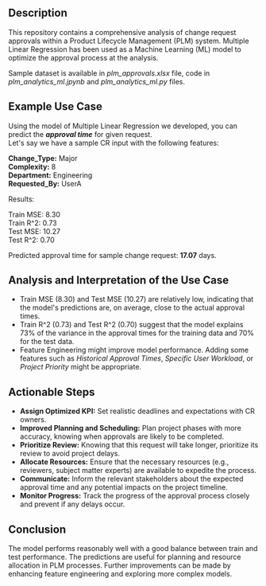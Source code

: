 ## Description

This repository contains a comprehensive analysis of change request approvals within a Product Lifecycle Management (PLM) system. Multiple Linear Regression has been used as a Machine Learning (ML) model to optimize the approval process at the analysis.

Sample dataset is available in *plm_approvals.xlsx* file, code in *plm_analytics_ml.jpynb* and *plm_analytics_ml.py* files.

## Example Use Case
Using the model of Multiple Linear Regression we developed, you can predict the ***approval time*** for given request.   
Let's say we have a sample CR input with the following features:

**Change_Type:** Major  
**Complexity:** 8  
**Department:** Engineering  
**Requested_By:** UserA  

Results:  

   Train MSE: 8.30  
   Train R^2: 0.73  
   Test MSE: 10.27  
   Test R^2: 0.70  
   
   Predicted approval time for sample change request: **17.07** days.

    
## Analysis and Interpretation of the Use Case

+ Train MSE (8.30) and Test MSE (10.27) are relatively low, indicating that the model's predictions are, on average, close to the actual approval times.
+ Train R^2 (0.73) and Test R^2 (0.70) suggest that the model explains 73% of the variance in the approval times for the training data and 70% for the test data.
+ Feature Engineering might improve model performance. Adding some features such as *Historical Approval Times*, *Specific User Workload*, or *Project Priority* might be appropriate.

## Actionable Steps

+ **Assign Optimized KPI:** Set realistic deadlines and expectations with CR owners.  
+ **Improved Planning and Scheduling:** Plan project phases with more accuracy, knowing when approvals are likely to be completed.  
+ **Prioritize Review:** Knowing that this request will take longer, prioritize its review to avoid project delays.  
+ **Allocate Resources:** Ensure that the necessary resources (e.g., reviewers, subject matter experts) are available to expedite the process.  
+ **Communicate:** Inform the relevant stakeholders about the expected approval time and any potential impacts on the project timeline.  
+ **Monitor Progress:** Track the progress of the approval process closely and prevent if any delays occur.  

## Conclusion
The model performs reasonably well with a good balance between train and test performance. The predictions are useful for planning and resource allocation in PLM processes. Further improvements can be made by enhancing feature engineering and exploring more complex models.
